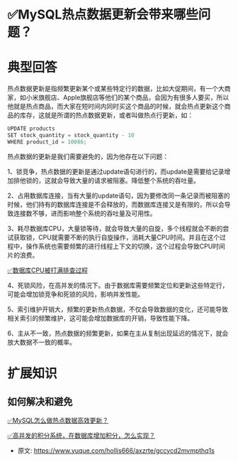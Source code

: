 # ✅MySQL热点数据更新会带来哪些问题？
<!--page header-->

<a name="TPkAC"></a>
# 典型回答

热点数据更新是指频繁更新某个或某些特定行的数据，比如大促期间，有一个大商家，如小米旗舰店、Apple旗舰店等他们的某个商品，会因为有很多人要买，所以他就是热点商品，而大家在短时间内同时买这个商品的时候，就会热点更新这个商品的库存，这就是所谓的热点数据更新，或者叫做热点行更新，如：

```java
UPDATE products
SET stock_quantity = stock_quantity - 10
WHERE product_id = 10086;
```

热点数据的更新是我们需要避免的，因为他存在以下问题：

1、锁竞争，热点数据的更新是通过update语句进行的，而update是需要给记录增加排他锁的，这就会导致大量的请求被阻塞。降低整个系统的吞吐量。

2、占用数据库连接，当有大量的update语句，因为要修改同一条记录而被阻塞的时候，他们持有的数据库连接是不会释放的，而数据库连接又是有限的，所以会导致连接数不够，进而影响整个系统的吞吐量及可用性。

3、耗尽数据库CPU，大量锁等待，就会导致大量的自旋，多个线程就会不断的尝试获取锁，CPU就需要不断的执行自旋操作，消耗大量CPU时间。并且在这个过程中，操作系统也需要频繁的进行线程上下文的切换，这个过程会导致CPU时间片的浪费。

[✅数据库CPU被打满排查过程](https://www.yuque.com/hollis666/axzrte/yhfy70xlf7kegk0s?view=doc_embed)

4、死锁风险，在高并发的情况下。由于数据库需要频繁定位和更新这些特定行，可能会增加锁竞争和死锁的风险，影响并发性能。

5、索引维护开销大，频繁的更新热点数据，不仅会导致数据的变化，还可能导致相关索引的频繁维护，这可能会增加数据库的开销，导致性能下降。

6、主从不一致，热点数据的频繁更新，如果在主从复制出现延迟的情况下，就会放大数据不一致的概率。

<a name="AjpTt"></a>
# 扩展知识

<a name="l6UgO"></a>
## 如何解决和避免

[✅MySQL怎么做热点数据高效更新？](https://www.yuque.com/hollis666/axzrte/rfqcbz190k9egley?view=doc_embed)

[✅高并发的积分系统，在数据库增加积分，怎么实现？](https://www.yuque.com/hollis666/axzrte/ns5mki19bc5xyg61?view=doc_embed)


<!--page footer-->
- 原文: <https://www.yuque.com/hollis666/axzrte/gccycd2mvmpthq1s>